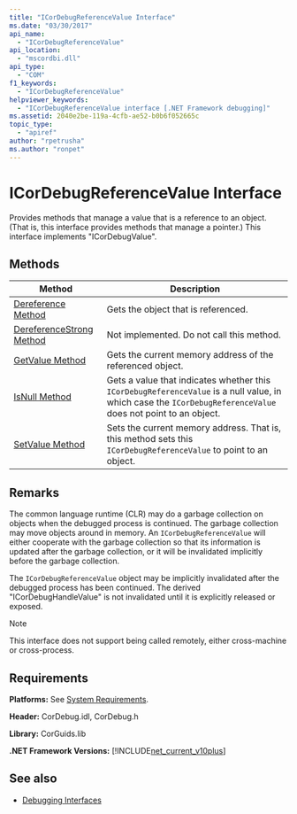 ```yaml
---
title: "ICorDebugReferenceValue Interface"
ms.date: "03/30/2017"
api_name: 
  - "ICorDebugReferenceValue"
api_location: 
  - "mscordbi.dll"
api_type: 
  - "COM"
f1_keywords: 
  - "ICorDebugReferenceValue"
helpviewer_keywords: 
  - "ICorDebugReferenceValue interface [.NET Framework debugging]"
ms.assetid: 2040e2be-119a-4cfb-ae52-b0b6f052665c
topic_type: 
  - "apiref"
author: "rpetrusha"
ms.author: "ronpet"
---
```

# ICorDebugReferenceValue Interface
Provides methods that manage a value that is a reference to an object. (That is, this interface provides methods that manage a pointer.) This interface implements "ICorDebugValue".  
  
## Methods  
  
|Method|Description|  
|------------|-----------------|  
|[Dereference Method](../../../../docs/framework/unmanaged-api/debugging/icordebugreferencevalue-dereference-method.md)|Gets the object that is referenced.|  
|[DereferenceStrong Method](../../../../docs/framework/unmanaged-api/debugging/icordebugreferencevalue-dereferencestrong-method.md)|Not implemented. Do not call this method.|  
|[GetValue Method](../../../../docs/framework/unmanaged-api/debugging/icordebugreferencevalue-getvalue-method.md)|Gets the current memory address of the referenced object.|  
|[IsNull Method](../../../../docs/framework/unmanaged-api/debugging/icordebugreferencevalue-isnull-method.md)|Gets a value that indicates whether this `ICorDebugReferenceValue` is a null value, in which case the `ICorDebugReferenceValue` does not point to an object.|  
|[SetValue Method](../../../../docs/framework/unmanaged-api/debugging/icordebugreferencevalue-setvalue-method.md)|Sets the current memory address. That is, this method sets this `ICorDebugReferenceValue` to point to an object.|  
  
## Remarks  
 The common language runtime (CLR) may do a garbage collection on objects when the debugged process is continued. The garbage collection may move objects around in memory. An `ICorDebugReferenceValue` will either cooperate with the garbage collection so that its information is updated after the garbage collection, or it will be invalidated implicitly before the garbage collection.  
  
 The `ICorDebugReferenceValue` object may be implicitly invalidated after the debugged process has been continued. The derived "ICorDebugHandleValue" is not invalidated until it is explicitly released or exposed.  
  
> [!NOTE]
>  This interface does not support being called remotely, either cross-machine or cross-process.  
  
## Requirements  
 **Platforms:** See [System Requirements](../../../../docs/framework/get-started/system-requirements.md).  
  
 **Header:** CorDebug.idl, CorDebug.h  
  
 **Library:** CorGuids.lib  
  
 **.NET Framework Versions:** [!INCLUDE[net_current_v10plus](../../../../includes/net-current-v10plus-md.md)]  
  
## See also


- [Debugging Interfaces](../../../../docs/framework/unmanaged-api/debugging/debugging-interfaces.md)
